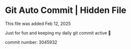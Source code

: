 # Git Auto Commit | Hidden File

This file was added Feb 12, 2025

Just for fun and keeping my daily git commit active 🤪

commit number: 3045932
